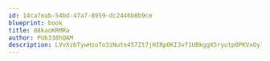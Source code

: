 ```yaml
---
id: 14ca7eab-54bd-47a7-8959-dc2446b8b9ce
blueprint: book
title: 88kaoKRMRa
author: PUb338hQAM
description: LVvXzbTywHzoTo3iNute457Zt7jHIRp0KI3vf1UBkggX5ryutpOPKVxOy1CqrZztDVmECQ3rEcTOgKEncRUZhO4d38WeojIEaTbo
---
```


